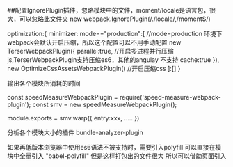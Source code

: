 ##配置IgnorePlugin插件，忽略模块中的文件，moment/locale是语言包，很大，可以忽略此文件夹
new webpack.IgnorePlugin(/\.\/locale/,/moment$/)


optimization:{
    minimizer: mode=="production":[ //mode=production 环境下 webpack会默认开启压缩，所以这个配置可以不用手动配置
        new TerserWebpackPlugin({
            parallel:true, //开启多进程并行压缩js,TerserWebpackPlugin支持压缩es6，其他的angulay 不支持
            cache:true
        }),
        new OptimizeCssAssetsWebpackPlugin() //开启压缩css
    ]:[]
}


输出各个模块所消耗的时间

const speedMeasureWebpackPlugin = require('speed-measure-webpack-plugin');
const smv = new speedMeasureWebpackPlugin();

module.exports = smv.warp({
    entry:xxx,
    .....
})


分析各个模块大小的插件
bundle-analyzer-plugin


如果再低版本浏览器中使用es6语法不被支持时，需要引入polyfill  可以直接在模块中全量引入 "babel-polyfill"  但是这样打包出的文件很大
所以可以借助页面引入 <script src="polyfill.io/v3/polyfill.min.js" /> 按需加载需要的polyfill
polyfill.io 会根据user-agent 中浏览器的信息 返回需要的polyfill



purgecss-webpack-plugin mini-css-extract-plugin  css-loader glob  
提取css为单独文件，并且去除没有用到的css


多页面应用 代码分割

1.入口点分割：
entry: {
        index: "./src/index.js",
        login: "./src/login.js"
}
如果入口 chunks 之间包含重复的模块(lodash)，那些重复模块都会被引入到各个 bundle 中
不够灵活，并且不能将核心应用程序逻辑进行动态拆分代码

2.动态导入和懒加载
    用户当前需要用什么功能就只加载这个功能对应的代码，也就是所谓的按需加载 在给单页应用做按需加载优化时
    一般采用以下原则：
        对网站功能进行划分，每一类一个chunk
        对于首次打开页面需要的功能直接加载，尽快展示给用户,某些依赖大量代码的功能点可以按需加载
        被分割出去的代码需要一个按需加载的时机
    module.exports = "hello"; //hello.js
    document.querySelector('#clickBtn').addEventListener('click',() => {
    import('./hello').then(result => { //index.js
            console.log(result.default);
        });
    });

entry: {
    page1: "./src/page1.js",
    page2: "./src/page2.js",
    page3: "./src/page3.js",
  },
 optimization: {
  splitChunks: {
      chunks: "all", //默认作用于异步chunk，值为all/initial/async
      minSize: 0, //默认值是30kb,代码块的最小尺寸
      minChunks: 1, //被多少模块共享,在分割之前模块的被引用次数
      maxAsyncRequests: 3, //限制异步模块内部的并行最大请求数的，说白了你可以理解为是每个import()它里面的最大并行请求数量
      maxInitialRequests: 5, //限制入口的拆分数量
      name: true, //打包后的名称，默认是chunk的名字通过分隔符（默认是～）分隔开，如vendor~
      automaticNameDelimiter: "~", //默认webpack将会使用入口名和代码块的名称生成命名,比如 'vendors~main.js'
      cacheGroups: {
        //设置缓存组用来抽取满足不同规则的chunk,下面以生成common为例
        vendors: {
          chunks: "all",
          test: /node_modules/, //条件
          priority: -10, ///优先级，一个chunk很可能满足多个缓存组，会被抽取到优先级高的缓存组中,为了能够让自定义缓存组有更高的优先级(默认0),默认缓存组的priority属性为负值.
        },
        default: {
          chunks: "all",
          minSize: 0, //最小提取字节数
          minChunks: 2, //最少被几个chunk引用
          priority: -20,
          reuseExistingChunk: false
        }
      },
      runtimeChunk:true
    },

开启 Scope Hoisting 作用域提升 
    export default 'hello'

    import str from './hello'
    console.log(str)
打包后：
    "./src/index.js":
(function(module, __webpack_exports__, __webpack_require__) {
__webpack_require__.r(__webpack_exports__);
console.log('hello');
 })

 利用缓存 
 Babel在转义js文件过程中消耗性能较高，将babel-loader执行的结果缓存起来，当重新打包构建时会尝试读取缓存，从而提高打包构建速度、降低消耗

    {
    test: /\.js$/,
    exclude: /node_modules/,
    use: [{
      loader: "babel-loader",
      options: {
        cacheDirectory: true
      }
    }]
  },

  cache-loader
    在一些性能开销较大的 loader 之前添加此 loader,以将结果缓存到磁盘里
    存和读取这些缓存文件会有一些时间开销,所以请只对性能开销较大的 loader 使用此 loader
    module: {
    rules: [
      {
        test: /\.js$/,
        use: [
          'cache-loader',
          ...loaders
        ],
        include: path.resolve('src')
      }
    ]
  }

  hard-source-webpack-plugin  为模块提供了中间缓存,缓存默认的存放路径是 node_modules/.cache/hard-source。
  首次构建时间并不会有太大的变化，但是从第二次开始，构建时间大约可以减少 80%左右

  plugins:[
      new HardSourceWebpackPlugin()
  ]
